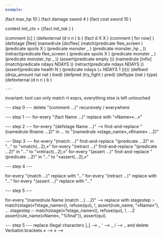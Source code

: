 ```yaml
---
example:
```
(fact max_hp 10 ) (fact damage sword  4 ) (fact cost sword  10 )

context init_ctx = {(fact init_tok } )

(comment  [c]  )
(defexternal (d  n  n  ) b )
(fact d X X ) (comment  [ for now]  )
(defstage [flee]
  (namedrule [do/flee]
	     (match(predicate  flee_screen  )
		   (predicate  spoils  X )
		   (predicate  monster  _   )
		   (predicate  monster_hp  _   ))
	     (retract(predicate  flee_screen  )
		     (predicate  spoils  X )
		     (predicate  monster  _   )
		     (predicate  monster_hp  _   ))
	     (assert(predicate  empty  )))
  (namedrule [infix]
	     (match(predicate  ndays  NDAYS ))
	     (retract(predicate  ndays  NDAYS ))
	     (assert(predicate  health  N )
		    (predicate ndays (+  NDAYS 1    )))))
(defbwd (drop_amount  nat  nat  ) bwd)
(defpred (try_fight  ) pred)
(deftype (nat  ) type)
(defexternal (d  n  n  ) b )
```
---
```


invariant: tool can only match rt exprs, everything else is left untouched

--- step 0 ---
delete "(comment ...)" recursively / everywhere

--- step 1 ---
for-every "(fact Name ...)" replace with "«Name»«...»"

--- step 2 ---
for-every "(defstage Name ...)" -->
  find-and-replace "(namedrule Rname ...2)" in ... to "(namedrule «stage_name»_«Rname» ...2)"

--- Step 3 ---
for-every "(match ...)" find-and-replace "(predicate ...2)" in "..." to "«match(...2),»"
for-every "(retract ...)" find-and-replace "(predicate ...2)" in "..." to "«retract(...2),»"
for-every "(assert ...)" find-and-replace "(predicate ...2)" in "..." to "«assert(...2),»"

--- step 4 ---

for-every "(match ...)" replace with "..."
for-every "(retract ...)" replace with "..."
for-every "(assert ...)" replace with "..."

--- step 5 ---

for-every "(namedrule Name (match ...) ...2)" --> replace with
stagestep :-
  match(stage(«?stage_name»)),
  refuse(qui),
  !,
  assert(rule_name, "«Name»"),
  ...
stagestep :-
  match(stage(«?stage_name»)),
  refuse(qui),
  !,
  ...2
  assert(rule_name(«Name», "%final")),
  assert(qui).

--- step 5 ---
replace illegal characters 
 ]_[ --> _
 '   --> _
 /   --> _
and delete Verbatim brackets
 «   -->
 »   -->
